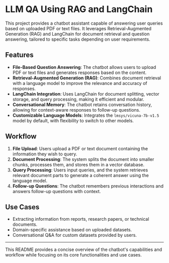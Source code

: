 # LLM QA Using RAG and LangChain

This project provides a chatbot assistant capable of answering user queries based on uploaded PDF or text files. It leverages Retrieval-Augmented Generation (RAG) and LangChain for document retrieval and question answering, tailored to specific tasks depending on user requirements.

## Features

- **File-Based Question Answering**: The chatbot allows users to upload PDF or text files and generates responses based on the content.
- **Retrieval-Augmented Generation (RAG)**: Combines document retrieval with a language model to improve the relevance and accuracy of responses.
- **LangChain Integration**: Uses LangChain for document splitting, vector storage, and query processing, making it efficient and modular.
- **Conversational Memory**: The chatbot retains conversation history, allowing for context-aware responses to follow-up questions.
- **Customizable Language Models**: Integrates the `lmsys/vicuna-7b-v1.5` model by default, with flexibility to switch to other models.

## Workflow

1. **File Upload**: Users upload a PDF or text document containing the information they wish to query.
2. **Document Processing**: The system splits the document into smaller chunks, processes them, and stores them in a vector database.
3. **Query Processing**: Users input queries, and the system retrieves relevant document parts to generate a coherent answer using the language model.
4. **Follow-up Questions**: The chatbot remembers previous interactions and answers follow-up questions with context.

## Use Cases

- Extracting information from reports, research papers, or technical documents.
- Domain-specific assistance based on uploaded datasets.
- Conversational Q&A for custom datasets provided by users.

---

This README provides a concise overview of the chatbot's capabilities and workflow while focusing on its core functionalities and use cases.
